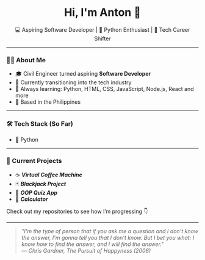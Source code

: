 <h1 align="center">Hi, I'm Anton 👋</h1>

<p align="center">
  💻 Aspiring Software Developer | 🐍 Python Enthusiast | 🚀 Tech Career Shifter
</p>

---

### 👨‍💻 About Me

- 🎓 Civil Engineer turned aspiring **Software Developer**
- 🔁 Currently transitioning into the tech industry
- 🧠 Always learning: Python, HTML, CSS, JavaScript, Node.js, React and more
- 📍 Based in the Philippines

---

### 🛠️ Tech Stack (So Far)

- 🐍 Python

---

### 📌 Current Projects

- ☕ ***Virtual Coffee Machine***
- 🃏 ***Blackjack Project***
- 📝 ***OOP Quiz App***
- 🔢 ***Calculator***

Check out my repositories to see how I’m progressing 👇

---

> *"I'm the type of person that if you ask me a question and I don't know the answer, I'm gonna tell you that I don't know. But I bet you what: I know how to find the answer, and I will find the answer."*  
> — *Chris Gardner,* *The Pursuit of Happyness (2006)*

